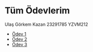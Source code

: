 # Tüm Ödevlerim
Ulaş Görkem Kazan 23291785 YZVM212

- [Ödev 1](./Lab-1/README.md)
- [Ödev 2](./Lab-2/README.md)
- [Ödev 3](./Lab-3/README.md)
